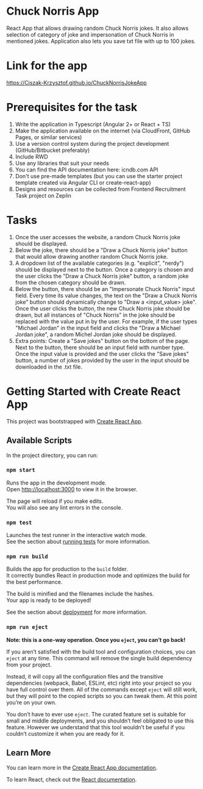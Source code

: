 # Chuck Norris App

React App that allows drawing random Chuck Norris jokes. It also allows selection of category of joke and impersonation of Chuck Norris in mentioned jokes. Application also lets you save txt file with up to 100 jokes.

# Link for the app

https://Ciszak-Krzysztof.github.io/ChuckNorrisJokeApp

# Prerequisites for the task

1. Write the application in Typescript (Angular 2+ or React + TS)
2. Make the application available on the internet (via CloudFront, GitHub Pages, or
   similar services)
3. Use a version control system during the project development (GitHub/Bitbucket
   preferably)
4. Include RWD
5. Use any libraries that suit your needs
6. You can find the API documentation here: icndb.com API
7. Don't use pre-made templates (but you can use the starter project template created
   via Angular CLI or create-react-app)
8. Designs and resources can be collected from Frontend Recruitment Task project on
   Zeplin

# Tasks

1. Once the user accesses the website, a random Chuck Norris joke should be displayed.
2. Below the joke, there should be a "Draw a Chuck Norris joke" button that would allow drawing another random Chuck Norris joke.
3. A dropdown list of the available categories (e.g. "explicit", "nerdy") should be displayed next to the button. Once a category is chosen and the user clicks the "Draw a Chuck Norris joke" button, a random joke from the chosen category should be drawn.
4. Below the button, there should be an "Impersonate Chuck Norris" input field. Every time its value changes, the text on the "Draw a Chuck Norris joke" button should dynamically change to "Draw a <input_value> joke". Once the user clicks the button, the new Chuck Norris joke should be drawn, but all instances of "Chuck Norris" in the joke should be replaced with the value put in by the user. For example, if the user types "Michael Jordan" in the input field and clicks the "Draw a Michael Jordan joke", a random Michel Jordan joke should be displayed.
5. Extra points: Create a "Save jokes" button on the bottom of the page. Next to the button, there should be an input field with number type. Once the input value is provided and the user clicks the "Save jokes" button, a number of jokes provided by the user in the input should be downloaded in the .txt file.

# Getting Started with Create React App

This project was bootstrapped with [Create React App](https://github.com/facebook/create-react-app).

## Available Scripts

In the project directory, you can run:

### `npm start`

Runs the app in the development mode.\
Open [http://localhost:3000](http://localhost:3000) to view it in the browser.

The page will reload if you make edits.\
You will also see any lint errors in the console.

### `npm test`

Launches the test runner in the interactive watch mode.\
See the section about [running tests](https://facebook.github.io/create-react-app/docs/running-tests) for more information.

### `npm run build`

Builds the app for production to the `build` folder.\
It correctly bundles React in production mode and optimizes the build for the best performance.

The build is minified and the filenames include the hashes.\
Your app is ready to be deployed!

See the section about [deployment](https://facebook.github.io/create-react-app/docs/deployment) for more information.

### `npm run eject`

**Note: this is a one-way operation. Once you `eject`, you can’t go back!**

If you aren’t satisfied with the build tool and configuration choices, you can `eject` at any time. This command will remove the single build dependency from your project.

Instead, it will copy all the configuration files and the transitive dependencies (webpack, Babel, ESLint, etc) right into your project so you have full control over them. All of the commands except `eject` will still work, but they will point to the copied scripts so you can tweak them. At this point you’re on your own.

You don’t have to ever use `eject`. The curated feature set is suitable for small and middle deployments, and you shouldn’t feel obligated to use this feature. However we understand that this tool wouldn’t be useful if you couldn’t customize it when you are ready for it.

## Learn More

You can learn more in the [Create React App documentation](https://facebook.github.io/create-react-app/docs/getting-started).

To learn React, check out the [React documentation](https://reactjs.org/).
